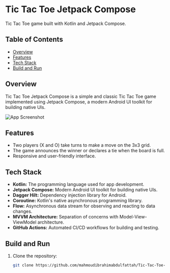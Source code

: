 # Tic Tac Toe Jetpack Compose

Tic Tac Toe game built with Kotlin and Jetpack Compose.

## Table of Contents

- [Overview](#overview)
- [Features](#features)
- [Tech Stack](#tech-stack)
- [Build and Run](#build-and-run)

## Overview

Tic Tac Toe Jetpack Compose is a simple and classic Tic Tac Toe game implemented using Jetpack Compose, a modern Android UI toolkit for building native UIs.

![App Screenshot](https://imgur.com/LRGA99R)

## Features

- Two players (X and O) take turns to make a move on the 3x3 grid.
- The game announces the winner or declares a tie when the board is full.
- Responsive and user-friendly interface.

## Tech Stack

- **Kotlin:** The programming language used for app development.
- **Jetpack Compose:** Modern Android UI toolkit for building native UIs.
- **Dagger Hilt:** Dependency injection library for Android.
- **Coroutine:** Kotlin's native asynchronous programming library.
- **Flow:** Asynchronous data stream for observing and reacting to data changes.
- **MVVM Architecture:** Separation of concerns with Model-View-ViewModel architecture.
- **GitHub Actions:** Automated CI/CD workflows for building and testing.


## Build and Run

1. Clone the repository:

   ```bash
   git clone https://github.com/mahmoudibrahimabdulfattah/Tic-Tac-Toe-JetpackCompose
